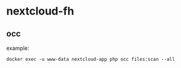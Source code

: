 # nextcloud-fh

## occ

example:

```
docker exec -u www-data nextcloud-app php occ files:scan --all
```